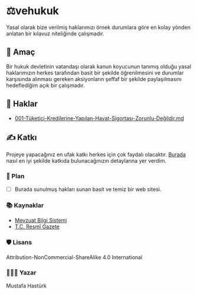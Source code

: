 # ⚖️vehukuk

Yasal olarak bize verilmiş haklarımızı örnek durumlara göre en kolay yönden anlatan bir kılavuz niteliğinde çalışmadır.

## 💬 Amaç
Bir hukuk devletinin vatandaşı olarak kanun koyucunun tanımış olduğu yasal haklarımızın herkes tarafından basit bir şekilde öğrenilmesini ve durumlar karşısında alınması gereken aksiyonların şeffaf bir şekilde paylaşılmasını hedeflediğim açık bir çalışmadır.

## 📜 Haklar
 - [001-Tüketici-Kredilerine-Yapılan-Hayat-Sigortası-Zorunlu-Değildir.md](Haklar/001-T%C3%BCketici-Kredilerine-Yap%C4%B1lan-Hayat-Sigortas%C4%B1-Zorunlu-De%C4%9Fildir.md)

## ✍️ Katkı
Projeye yapacağınız en ufak katkı herkes için çok faydalı olacaktır. [Burada](CONTRIBUTING.md) nasıl en iyi şekilde katkıda bulunacağınızın detaylarına yer verdim.

### 🧭 Plan
 - [ ] Burada sunulmuş hakları sunan basit ve temiz bir web sitesi.

### 📚 Kaynaklar
 - [Mevzuat Bilgi Sistemi](https://www.mevzuat.gov.tr/)
 - [T.C. Resmî Gazete](https://www.resmigazete.gov.tr/)

### 🛡️ Lisans
Attribution-NonCommercial-ShareAlike 4.0 International

### 👨🏼‍💻 Yazar
Mustafa Hastürk
